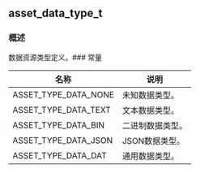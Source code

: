 ## asset\_data\_type\_t
### 概述
数据资源类型定义。### 常量
<p id="asset_data_type_t_consts">

| 名称 | 说明 | 
| -------- | ------- | 
| ASSET\_TYPE\_DATA\_NONE | 未知数据类型。 |
| ASSET\_TYPE\_DATA\_TEXT | 文本数据类型。 |
| ASSET\_TYPE\_DATA\_BIN | 二进制数据类型。 |
| ASSET\_TYPE\_DATA\_JSON | JSON数据类型。 |
| ASSET\_TYPE\_DATA\_DAT | 通用数据类型。 |
